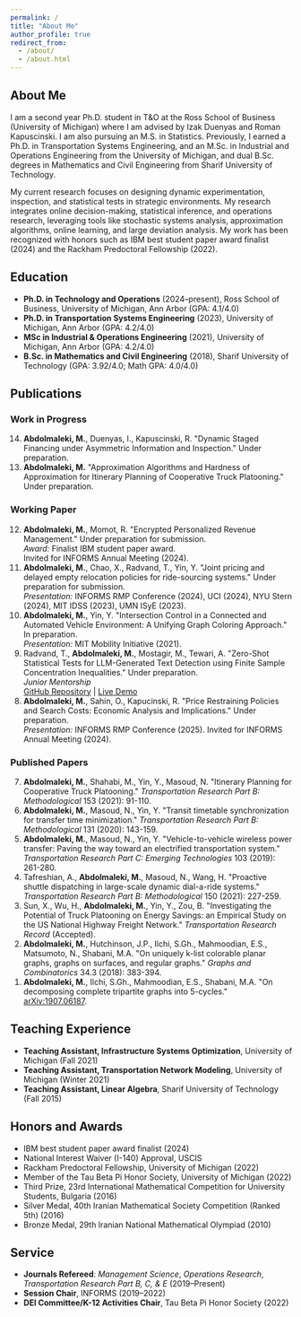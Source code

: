 ```yaml
---
permalink: /
title: "About Me"
author_profile: true
redirect_from: 
  - /about/
  - /about.html
---
```


## About Me

I am a second year Ph.D. student in T&O at the Ross School of Business (University of Michigan) where I am advised by Izak Duenyas and Roman Kapuscinski. I am also pursuing an M.S. in Statistics. Previously, I earned a Ph.D. in Transportation Systems Engineering, and an M.Sc. in Industrial and Operations Engineering from the University of Michigan, and dual B.Sc. degrees in Mathematics and Civil Engineering from Sharif University of Technology.

My current research focuses on designing dynamic experimentation, inspection, and statistical tests in strategic environments. My research integrates online decision-making, statistical inference, and operations research, leveraging tools like stochastic systems analysis, approximation algorithms, online learning, and large deviation analysis. My work has been recognized with honors such as IBM best student paper award finalist (2024) and the Rackham Predoctoral Fellowship (2022).


## Education
- **Ph.D. in Technology and Operations** (2024–present), Ross School of Business, University of Michigan, Ann Arbor  (GPA: 4.1/4.0)
- **Ph.D. in Transportation Systems Engineering** (2023), University of Michigan, Ann Arbor  (GPA: 4.2/4.0)
- **MSc in Industrial & Operations Engineering** (2021), University of Michigan, Ann Arbor (GPA: 4.2/4.0)  
- **B.Sc. in Mathematics and Civil Engineering** (2018), Sharif University of Technology (GPA: 3.92/4.0; Math GPA: 4.0/4.0)

## Publications

### Work in Progress  
<ol reversed start="14">
  <li><strong>Abdolmaleki, M.</strong>, Duenyas, I., Kapuscinski, R. "Dynamic Staged Financing under Asymmetric Information and Inspection." Under preparation.</li>
  <li><strong>Abdolmaleki, M.</strong> "Approximation Algorithms and Hardness of Approximation for Itinerary Planning of Cooperative Truck Platooning." Under preparation.</li>
</ol>


### Working Paper  
<ol reversed start="12">
  <li>
    <strong>Abdolmaleki, M.</strong>, Momot, R. "Encrypted Personalized Revenue Management." Under preparation for submission.<br>
    <em>Award:</em> Finalist IBM student paper award.<br>
    Invited for INFORMS Annual Meeting (2024).
  </li>
  <li>
    <strong>Abdolmaleki, M.</strong>, Chao, X., Radvand, T., Yin, Y. "Joint pricing and delayed empty relocation policies for ride-sourcing systems." Under preparation for submission.<br>
    <em>Presentation:</em> INFORMS RMP Conference (2024), UCI (2024), NYU Stern (2024), MIT IDSS (2023), UMN ISyE (2023).
  </li>
  <li>
    <strong>Abdolmaleki, M.</strong>, Yin, Y. "Intersection Control in a Connected and Automated Vehicle Environment: A Unifying Graph Coloring Approach." In preparation.<br>
    <em>Presentation:</em> MIT Mobility Initiative (2021).
  </li>
  <li>
    Radvand, T., <strong>Abdolmaleki, M.</strong>, Mostagir, M., Tewari, A. "Zero-Shot Statistical Tests for LLM-Generated Text Detection using Finite Sample Concentration Inequalities." Under preparation.<br>
    <em>Junior Mentorship</em><br> <a href="https://github.com/TaraRadvand74/llm-text-detection">GitHub Repository</a> | <a href="https://huggingface.co/spaces/tararad/Liketropy-LLM-Detector">Live Demo</a>
  </li>
  <li>
    <strong>Abdolmaleki, M.</strong>, Sahin, O., Kapucinski, R.  "Price Restraining Policies and Search Costs: Economic Analysis and Implications." Under preparation.<br>
    <em>Presentation:</em> INFORMS RMP Conference (2025). Invited for INFORMS Annual Meeting (2024).
  </li>
</ol>


### Published Papers 
<ol reversed start="7">
  <li><strong>Abdolmaleki, M.</strong>, Shahabi, M., Yin, Y., Masoud, N. "Itinerary Planning for Cooperative Truck Platooning." <em>Transportation Research Part B: Methodological</em> 153 (2021): 91-110.</li>
  <li><strong>Abdolmaleki, M.</strong>, Masoud, N., Yin, Y. "Transit timetable synchronization for transfer time minimization." <em>Transportation Research Part B: Methodological</em> 131 (2020): 143-159.</li>
  <li><strong>Abdolmaleki, M.</strong>, Masoud, N., Yin, Y. "Vehicle-to-vehicle wireless power transfer: Paving the way toward an electrified transportation system." <em>Transportation Research Part C: Emerging Technologies</em> 103 (2019): 261-280.</li>
  <li>Tafreshian, A., <strong>Abdolmaleki, M.</strong>, Masoud, N., Wang, H. "Proactive shuttle dispatching in large-scale dynamic dial-a-ride systems." <em>Transportation Research Part B: Methodological</em> 150 (2021): 227-259.</li>
  <li>Sun, X., Wu, H., <strong>Abdolmaleki, M.</strong>, Yin, Y., Zou, B. "Investigating the Potential of Truck Platooning on Energy Savings: an Empirical Study on the US National Highway Freight Network." <em>Transportation Research Record</em> (Accepted).</li>
  <li><strong>Abdolmaleki, M.</strong>, Hutchinson, J.P., Ilchi, S.Gh., Mahmoodian, E.S., Matsumoto, N., Shabani, M.A. "On uniquely k-list colorable planar graphs, graphs on surfaces, and regular graphs." <em>Graphs and Combinatorics</em> 34.3 (2018): 383-394.</li>
  <li><strong>Abdolmaleki, M.</strong>, Ilchi, S.Gh., Mahmoodian, E.S., Shabani, M.A. "On decomposing complete tripartite graphs into 5-cycles." <a href="https://arxiv.org/abs/1907.06187">arXiv:1907.06187</a>.</li>
</ol>






## Teaching Experience
- **Teaching Assistant, Infrastructure Systems Optimization**, University of Michigan (Fall 2021)  
- **Teaching Assistant, Transportation Network Modeling**, University of Michigan (Winter 2021)  
- **Teaching Assistant, Linear Algebra**, Sharif University of Technology (Fall 2015)

## Honors and Awards
- IBM best student paper award finalist (2024) 
- National Interest Waiver (I-140) Approval, USCIS  
- Rackham Predoctoral Fellowship, University of Michigan (2022)  
- Member of the Tau Beta Pi Honor Society, University of Michigan (2022)  
- Third Prize, 23rd International Mathematical Competition for University Students, Bulgaria (2016)  
- Silver Medal, 40th Iranian Mathematical Society Competition (Ranked 5th) (2016)  
- Bronze Medal, 29th Iranian National Mathematical Olympiad (2010)

## Service
- **Journals Refereed**: *Management Science*, *Operations Research*, *Transportation Research Part B, C, & E* (2019–Present)  
- **Session Chair**, INFORMS (2019–2022)  
- **DEI Committee/K-12 Activities Chair**, Tau Beta Pi Honor Society (2022)  
